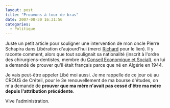 ```yaml
---
layout: post
title: "Prouvons à tour de bras"
date: 2007-08-30 16:31:56
categories:
  - Politique
---
```


Juste un petit article pour souligner une intervention de mon oncle Pierre Schapira dans Libération d'aujourd'hui (merci [Richard](http://richard.ying.fr/blog/) pour le lien). Il y raconte comment, alors que tout soulignait sa nationalité (inscrit à l'ordre des chirurgiens-dentistes, membre du [Conseil Economique et Social](http://fr.wikipedia.org/wiki/Conseil_%C3%A9conomique_et_social_(France))), on lui a demandé de prouver qu'il était français parce que né en Algérie en 1944.

Je vais peut-être appeler Libé moi aussi. Je me rappelle de ce jour où au CROUS de Créteil, pour le 3e renouvellement de ma bourse d'études, on m'a demandé de **prouver que ma mère n'avait pas cessé d'être ma mère depuis l'attribution précédente**.

Vive l'administration.